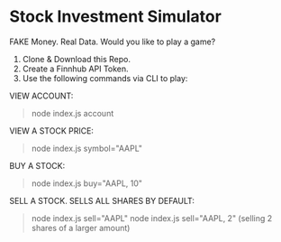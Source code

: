 # Stock Investment Simulator
FAKE Money. Real Data. Would you like to play a game?

1. Clone & Download this Repo.
2. Create a Finnhub API Token.
3. Use the following commands via CLI to play:

VIEW ACCOUNT:
> node index.js account

VIEW A STOCK PRICE:
> node index.js symbol="AAPL"

BUY A STOCK:
> node index.js buy="AAPL, 10"

SELL A STOCK. SELLS ALL SHARES BY DEFAULT:
> node index.js sell="AAPL"
> node index.js sell="AAPL, 2" (selling 2 shares of a larger amount)